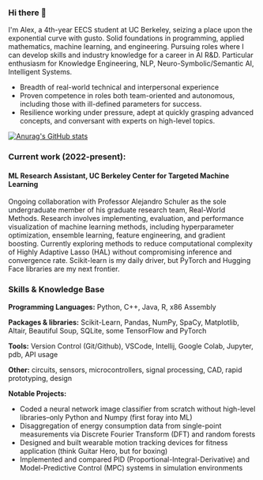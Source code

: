 ### Hi there 👋

I'm Alex, a 4th-year EECS student at UC Berkeley, seizing a place upon the exponential curve with gusto. Solid foundations in programming, applied mathematics, machine learning, and engineering. Pursuing roles where I can develop skills and industry knowledge for a career in AI R&D. Particular enthusiasm for Knowledge Engineering, NLP, Neuro-Symbolic/Semantic AI, Intelligent Systems.

- Breadth of real-world technical and interpersonal experience
- Proven competence in roles both team-oriented and autonomous, including those with ill-defined parameters for success. 
- Resilience working under pressure, adept at quickly grasping advanced concepts, and conversant with experts on high-level topics.

[![Anurag's GitHub stats](https://github-readme-stats.vercel.app/api?username=AlexHagemeister)](https://github.com/anuraghazra/github-readme-stats)

### Current work (2022-present): 

#### ML Research Assistant, UC Berkeley Center for Targeted Machine Learning

Ongoing collaboration with Professor Alejandro Schuler as the sole undergraduate member of his graduate research team, Real-World Methods. 
Research involves implementing, evaluation, and performance visualization of machine learning methods, including hyperparameter optimization, ensemble learning, feature engineering, and gradient boosting. 
Currently exploring methods to reduce computational complexity of Highly Adaptive Lasso (HAL) without compromising inference and convergence rate. 
Scikit-learn is my daily driver, but PyTorch and Hugging Face libraries are my next frontier.

### Skills & Knowledge Base

**Programming Languages:** Python, C++, Java, R, x86 Assembly

**Packages & libraries:** Scikit-Learn, Pandas, NumPy, SpaCy, Matplotlib, Altair, Beautiful Soup, SQLite, some TensorFlow and PyTorch 

**Tools:** Version Control (Git/Github), VSCode, Intellij, Google Colab, Jupyter, pdb, API usage

**Other:** circuits, sensors, microcontrollers, signal processing, CAD, rapid prototyping, design

**Notable Projects:**

- Coded a neural network image classifier from scratch without high-level libraries–only Python and Numpy (first foray into ML)
- Disaggregation of energy consumption data from single-point measurements via Discrete Fourier Transform (DFT) and random forests
- Designed and built wearable motion tracking devices for fitness application (think Guitar Hero, but for boxing)
- Implemented and compared PID (Proportional-Integral-Derivative) and Model-Predictive Control (MPC) systems in simulation environments
